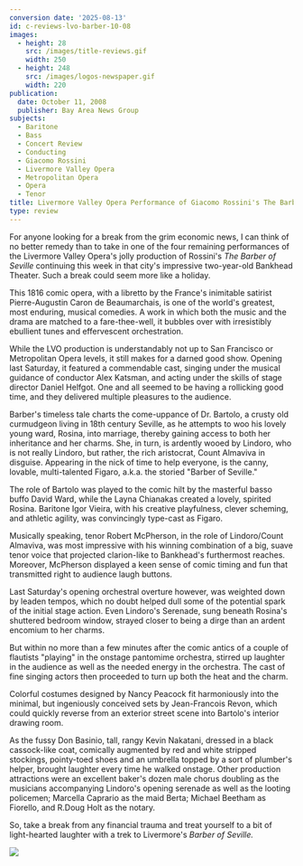 ```yaml
---
conversion date: '2025-08-13'
id: c-reviews-lvo-barber-10-08
images:
  - height: 28
    src: /images/title-reviews.gif
    width: 250
  - height: 248
    src: /images/logos-newspaper.gif
    width: 220
publication:
  date: October 11, 2008
  publisher: Bay Area News Group
subjects:
  - Baritone
  - Bass
  - Concert Review
  - Conducting
  - Giacomo Rossini
  - Livermore Valley Opera
  - Metropolitan Opera
  - Opera
  - Tenor
title: Livermore Valley Opera Performance of Giacomo Rossini's The Barber of Seville
type: review
---
```


For anyone looking for a break from the grim economic news, I can think of no better remedy than to take in one of the four remaining performances of the Livermore Valley Opera's jolly production of Rossini's _The Barber of Seville_ continuing this week in that city's impressive two-year-old Bankhead Theater. Such a break could seem more like a holiday.

This 1816 comic opera, with a libretto by the France's inimitable satirist Pierre-Augustin Caron de Beaumarchais, is one of the world's greatest, most enduring, musical comedies. A work in which both the music and the drama are matched to a fare-thee-well, it bubbles over with irresistibly ebullient tunes and effervescent orchestration.

While the LVO production is understandably not up to San Francisco or Metropolitan Opera levels, it still makes for a darned good show. Opening last Saturday, it featured a commendable cast, singing under the musical guidance of conductor Alex Katsman, and acting under the skills of stage director Daniel Helfgot. One and all seemed to be having a rollicking good time, and they delivered multiple pleasures to the audience.

Barber's timeless tale charts the come-uppance of Dr. Bartolo, a crusty old curmudgeon living in 18th century Seville, as he attempts to woo his lovely young ward, Rosina, into marriage, thereby gaining access to both her inheritance and her charms. She, in turn, is ardently wooed by Lindoro, who is not really Lindoro, but rather, the rich aristocrat, Count Almaviva in disguise. Appearing in the nick of time to help everyone, is the canny, lovable, multi-talented Figaro, a.k.a. the storied "Barber of Seville."

The role of Bartolo was played to the comic hilt by the masterful basso buffo David Ward, while the Layna Chianakas created a lovely, spirited Rosina. Baritone Igor Vieira, with his creative playfulness, clever scheming, and athletic agility, was convincingly type-cast as Figaro.

Musically speaking, tenor Robert McPherson, in the role of Lindoro/Count Almaviva, was most impressive with his winning combination of a big, suave tenor voice that projected clarion-like to Bankhead's furthermost reaches. Moreover, McPherson displayed a keen sense of comic timing and fun that transmitted right to audience laugh buttons.

Last Saturday's opening orchestral overture however, was weighted down by leaden tempos, which no doubt helped dull some of the potential spark of the initial stage action. Even Lindoro's Serenade, sung beneath Rosina's shuttered bedroom window, strayed closer to being a dirge than an ardent encomium to her charms.

But within no more than a few minutes after the comic antics of a couple of flautists "playing" in the onstage pantomime orchestra, stirred up laughter in the audience as well as the needed energy in the orchestra. The cast of fine singing actors then proceeded to turn up both the heat and the charm.

Colorful costumes designed by Nancy Peacock fit harmoniously into the minimal, but ingeniously conceived sets by Jean-Francois Revon, which could quickly reverse from an exterior street scene into Bartolo's interior drawing room.

As the fussy Don Basinio, tall, rangy Kevin Nakatani, dressed in a black cassock-like coat, comically augmented by red and white stripped stockings, pointy-toed shoes and an umbrella topped by a sort of plumber's helper, brought laughter every time he walked onstage. Other production attractions were an excellent baker's dozen male chorus doubling as the musicians accompanying Lindoro's opening serenade as well as the looting policemen; Marcella Caprario as the maid Berta; Michael Beetham as Fiorello, and R.Doug Holt as the notary.

So, take a break from any financial trauma and treat yourself to a bit of light-hearted laughter with a trek to Livermore's _Barber of Seville._

![](/images/logos-newspaper.gif)

